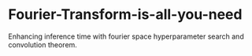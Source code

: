 # Fourier-Transform-is-all-you-need
Enhancing inference time with fourier space hyperparameter search and convolution theorem.
